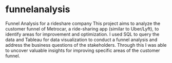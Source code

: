 # funnelanalysis
Funnel Analysis for a rideshare company
This project aims to analyze the customer funnel of Metrocar, a ride-sharing app (similar to Uber/Lyft), to identify areas for improvement and optimization. I used SQL to query the data and Tableau for data visualization to conduct a funnel analysis and address the business questions of the stakeholders. Through this I was able to uncover valuable insights for improving specific areas of the customer funnel. 
